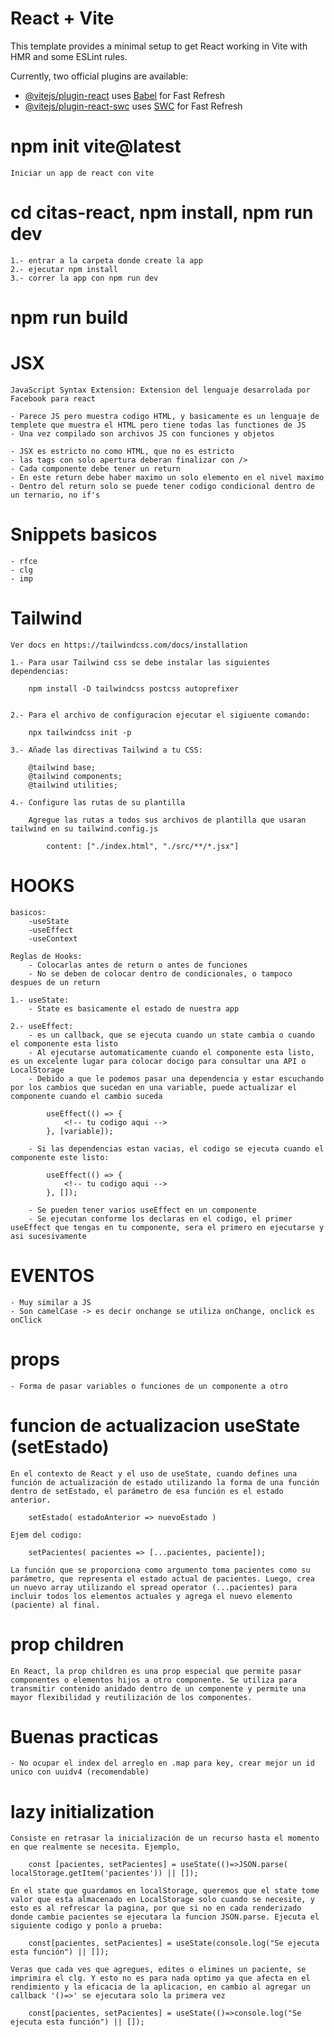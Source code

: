 # React + Vite

This template provides a minimal setup to get React working in Vite with HMR and some ESLint rules.

Currently, two official plugins are available:

- [@vitejs/plugin-react](https://github.com/vitejs/vite-plugin-react/blob/main/packages/plugin-react/README.md) uses [Babel](https://babeljs.io/) for Fast Refresh
- [@vitejs/plugin-react-swc](https://github.com/vitejs/vite-plugin-react-swc) uses [SWC](https://swc.rs/) for Fast Refresh


# npm init vite@latest 
    Iniciar un app de react con vite

# cd citas-react, npm install, npm run dev
    1.- entrar a la carpeta donde create la app
    2.- ejecutar npm install
    3.- correr la app con npm run dev

# npm run build

# JSX 
    JavaScript Syntax Extension: Extension del lenguaje desarrolada por Facebook para react

    - Parece JS pero muestra codigo HTML, y basicamente es un lenguaje de templete que muestra el HTML pero tiene todas las functiones de JS
    - Una vez compilado son archivos JS con funciones y objetos

    - JSX es estricto no como HTML, que no es estricto
    - las tags con solo apertura deberan finalizar con />
    - Cada componente debe tener un return
    - En este return debe haber maximo un solo elemento en el nivel maximo
    - Dentro del return solo se puede tener codigo condicional dentro de un ternario, no if's

# Snippets basicos
    - rfce 
    - clg
    - imp 

# Tailwind
    Ver docs en https://tailwindcss.com/docs/installation
    
    1.- Para usar Tailwind css se debe instalar las siguientes dependencias:
        
        npm install -D tailwindcss postcss autoprefixer


    2.- Para el archivo de configuracion ejecutar el sigiuente comando: 

        npx tailwindcss init -p

    3.- Añade las directivas Tailwind a tu CSS: 
        
        @tailwind base;
        @tailwind components;
        @tailwind utilities;
    
    4.- Configure las rutas de su plantilla
        
        Agregue las rutas a todos sus archivos de plantilla que usaran tailwind en su tailwind.config.js
            
            content: ["./index.html", "./src/**/*.jsx"]

# HOOKS 
     
    basicos:
        -useState
        -useEffect
        -useContext  

    Reglas de Hooks:
        - Colocarlas antes de return o antes de funciones
        - No se deben de colocar dentro de condicionales, o tampoco despues de un return

    1.- useState: 
        - State es basicamente el estado de nuestra app

    2.- useEffect: 
        - es un callback, que se ejecuta cuando un state cambia o cuando el componente esta listo
        - Al ejecutarse automaticamente cuando el componente esta listo, es un excelente lugar para colocar docigo para consultar una API o LocalStorage
        - Debido a que le podemos pasar una dependencia y estar escuchando por los cambios que sucedan en una variable, puede actualizar el componente cuando el cambio suceda
        
            useEffect(() => {
                <!-- tu codigo aqui -->
            }, [variable]);

        - Si las dependencias estan vacias, el codigo se ejecuta cuando el componente este listo:
            
            useEffect(() => {
                <!-- tu codigo aqui -->
            }, []);

        - Se pueden tener varios useEffect en un componente
        - Se ejecutan conforme los declaras en el codigo, el primer useEffect que tengas en tu componente, sera el primero en ejecutarse y asi sucesivamente
        

# EVENTOS
    - Muy similar a JS
    - Son camelCase -> es decir onchange se utiliza onChange, onclick es onClick

# props
    - Forma de pasar variables o funciones de un componente a otro

# funcion de actualizacion useState (setEstado)

    En el contexto de React y el uso de useState, cuando defines una función de actualización de estado utilizando la forma de una función dentro de setEstado, el parámetro de esa función es el estado anterior.

        setEstado( estadoAnterior => nuevoEstado )

    Ejem del codigo:

        setPacientes( pacientes => [...pacientes, paciente]);

    La función que se proporciona como argumento toma pacientes como su parámetro, que representa el estado actual de pacientes. Luego, crea un nuevo array utilizando el spread operator (...pacientes) para incluir todos los elementos actuales y agrega el nuevo elemento (paciente) al final.

# prop children
    En React, la prop children es una prop especial que permite pasar componentes o elementos hijos a otro componente. Se utiliza para transmitir contenido anidado dentro de un componente y permite una mayor flexibilidad y reutilización de los componentes.

# Buenas practicas
    - No ocupar el index del arreglo en .map para key, crear mejor un id unico con uuidv4 (recomendable)

# lazy initialization

    Consiste en retrasar la inicialización de un recurso hasta el momento en que realmente se necesita. Ejemplo,

        const [pacientes, setPacientes] = useState(()=>JSON.parse( localStorage.getItem('pacientes')) || []);

    En el state que guardamos en localStorage, queremos que el state tome valor que esta almacenado en LocalStorage solo cuando se necesite, y esto es al refrescar la pagina, por que si no en cada renderizado donde cambie pacientes se ejecutara la funcion JSON.parse. Ejecuta el siguiente codigo y ponlo a prueba:

        const[pacientes, setPacientes] = useState(console.log("Se ejecuta esta función") || []);

    Veras que cada ves que agregues, edites o elimines un paciente, se imprimira el clg. Y esto no es para nada optimo ya que afecta en el rendimiento y la eficacia de la aplicacion, en cambio al agregar un callback '()=>' se ejecutara solo la primera vez

        const[pacientes, setPacientes] = useState(()=>console.log("Se ejecuta esta función") || []);



